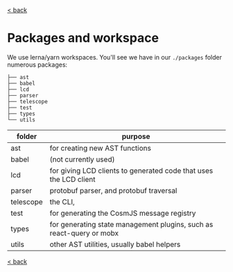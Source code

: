 [< back](https://github.com/osmosis-labs/telescope/blob/main/docs/README.md)

# Packages and workspace

We use lerna/yarn workspaces. You'll see we have in our `./packages` folder numerous packages: 

```
├── ast
├── babel
├── lcd
├── parser
├── telescope
├── test
├── types
└── utils
```

| folder    | purpose                                                                        | 
| --------- | -----------------------------------------------------------------------------  |
| ast       | for creating new AST functions                                                 |
| babel     | (not currently used)                                                           |
| lcd       | for giving LCD clients to generated code that uses the LCD client              |
| parser    | protobuf parser, and protobuf traversal                                        |
| telescope | the CLI,                                    |
| test      | for generating the CosmJS message registry                                     |
| types     | for generating state management plugins, such as react-query or mobx           |
| utils     | other AST utilities, usually babel helpers                                     |

[< back](https://github.com/osmosis-labs/telescope/blob/main/docs/README.md)